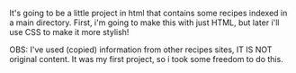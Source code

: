 It's going to be a little project in html that contains some recipes indexed in a main directory. First, i'm going to make this with just HTML, but later i'll use CSS to make it more stylish!

OBS: I've used (copied) information from other recipes sites, IT IS NOT original content. It was my first project, so i took some freedom to do this.